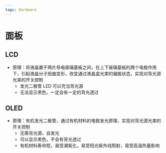 ```yaml
---
tags: Hardware
---
```


# 面板

## LCD

- 原理：将液晶置于两片导电玻璃基板之间，在上下玻璃基板的两个电极作用下，引起液晶分子扭曲变形，改变通过液晶盒光束的偏振状态，实现对背光源光束的开关控制
  - 发光二极管 LED 可以充当背光源
  - 无法显示黑色，一定会有一定的背光透过

## OLED

- 原理：有机发光二极管，通过有机材料的电致发光原理，实现对背光源光束的开关控制
  - 无需背光源，自发光
  - 可以显示黑色，不会有背光透过
  - 有机材料寿命短，易受潮氧化，易受阳光紫外线照射，易受高温热量影响
